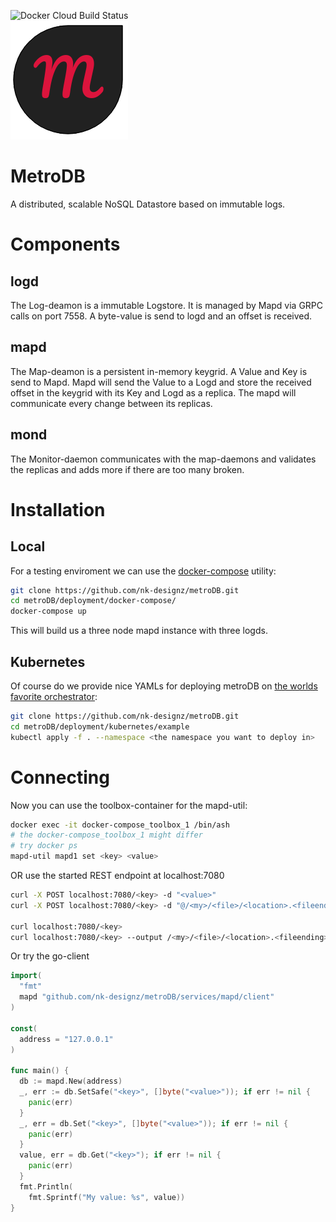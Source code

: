 ![Docker Cloud Build Status](https://img.shields.io/docker/cloud/build/nicokahlert/metrodb?style=flat-square)  
![Logo](https://raw.githubusercontent.com/nk-designz/metroDB/master/assets/images/logo.png)  
# MetroDB
A distributed, scalable NoSQL Datastore based on immutable logs.
# Components
## logd
The Log-deamon is a immutable Logstore. It is managed by Mapd via GRPC calls on port 7558.
A byte-value is send to logd and an offset is received.
## mapd
The Map-deamon is a persistent in-memory keygrid.
A Value and Key is send to Mapd.
Mapd will send the Value to a Logd and store the received offset in the keygrid with its Key and Logd as a replica.
The mapd will communicate every change between its replicas.
## mond
The Monitor-daemon communicates with the map-daemons and validates the replicas and adds more if there are too many broken.
# Installation
## Local
For a testing enviroment we can use the [docker-compose](https://docs.docker.com/compose/) utility:
```bash
git clone https://github.com/nk-designz/metroDB.git
cd metroDB/deployment/docker-compose/
docker-compose up
```
This will build us a three node mapd instance with three logds.
## Kubernetes
Of course do we provide nice YAMLs for deploying metroDB on [the worlds favorite orchestrator](https://kubernetes.io/):
```bash
git clone https://github.com/nk-designz/metroDB.git
cd metroDB/deployment/kubernetes/example
kubectl apply -f . --namespace <the namespace you want to deploy in>
```
# Connecting
Now you can use the toolbox-container for the mapd-util:
```bash
docker exec -it docker-compose_toolbox_1 /bin/ash
# the docker-compose_toolbox_1 might differ
# try docker ps
mapd-util mapd1 set <key> <value>
```
OR use the started REST endpoint at localhost:7080
```bash
curl -X POST localhost:7080/<key> -d "<value>"
curl -X POST localhost:7080/<key> -d "@/<my>/<file>/<location>.<fileending>"

curl localhost:7080/<key>
curl localhost:7080/<key> --output /<my>/<file>/<location>.<fileending>
```
Or try the go-client
```go
import(
  "fmt"
  mapd "github.com/nk-designz/metroDB/services/mapd/client"
)

const(
  address = "127.0.0.1"
)

func main() {
  db := mapd.New(address)
  _, err := db.SetSafe("<key>", []byte("<value>")); if err != nil {
    panic(err)
  }
  _, err = db.Set("<key>", []byte("<value>")); if err != nil {
    panic(err)
  }
  value, err = db.Get("<key>"); if err != nil {
    panic(err)
  }
  fmt.Println(
    fmt.Sprintf("My value: %s", value))
}
```
